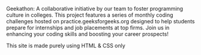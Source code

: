 Geekathon: A collaborative initiative by our team to foster programming culture in colleges. This project features a series of monthly coding challenges hosted on practice.geeksforgeeks.org designed to help students prepare for internships and job placements at top firms. Join us in enhancing your coding skills and boosting your career prospects!

This site is made purely using HTML & CSS only
